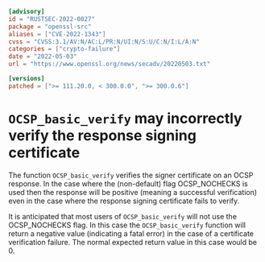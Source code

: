 ```toml
[advisory]
id = "RUSTSEC-2022-0027"
package = "openssl-src"
aliases = ["CVE-2022-1343"]
cvss = "CVSS:3.1/AV:N/AC:L/PR:N/UI:N/S:U/C:N/I:L/A:N"
categories = ["crypto-failure"]
date = "2022-05-03"
url = "https://www.openssl.org/news/secadv/20220503.txt"

[versions]
patched = [">= 111.20.0, < 300.0.0", ">= 300.0.6"]
```

# `OCSP_basic_verify` may incorrectly verify the response signing certificate

The function `OCSP_basic_verify` verifies the signer certificate on an OCSP
response. In the case where the (non-default) flag OCSP_NOCHECKS is used then
the response will be positive (meaning a successful verification) even in the
case where the response signing certificate fails to verify.

It is anticipated that most users of `OCSP_basic_verify` will not use the
OCSP_NOCHECKS flag. In this case the `OCSP_basic_verify` function will return
a negative value (indicating a fatal error) in the case of a certificate
verification failure. The normal expected return value in this case would be 0.

